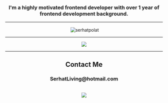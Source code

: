 <h3 align="center">I'm a highly motivated frontend developer with over 1 year of frontend development background.</h3>
<hr>
<div align="center">&nbsp;<img align="center" src="https://github-readme-stats.vercel.app/api?username=serhatpolat&show_icons=true&locale=en&hide=prs,issues,contribs&include_all_commits=true&theme=graywhite" alt="serhatpolat" /></div>
<hr>
<div align="center"><img align="center" src="https://github-readme-stats.vercel.app/api/top-langs/?username=SerhatPolat&layout=compact&theme=graywhite&hide_border=true" /></div>
<hr>
<h2 align="center">Contact Me</h2>
<h3 align="center">SerhatLiving@hotmail.com</h3>
<br>
<div align="center"><a href="https://www.linkedin.com/in/serhat-polat-9655a61bb"><img src="https://img.shields.io/badge/linkedin-%230077B5.svg?&style=for-the-badge&logo=linkedin&logoColor=white"></a></div>
